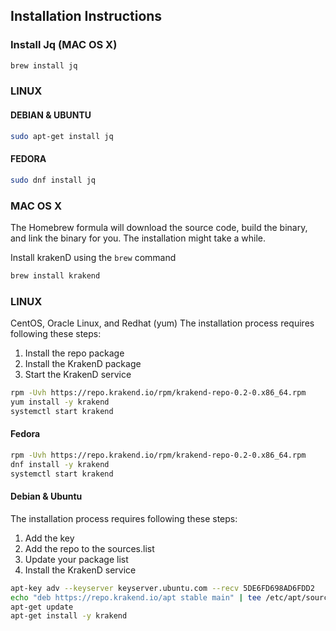 ## Installation Instructions 
### Install Jq (MAC OS X)
```bash
brew install jq
```

### LINUX
#### DEBIAN & UBUNTU
```bash
sudo apt-get install jq
```

#### FEDORA 
```bash
sudo dnf install jq
```

### MAC OS X
The Homebrew formula will download the source code, build the binary, and link the binary for you. The installation might take a while.

Install krakenD using the `brew` command
```bash
brew install krakend
```

### LINUX
CentOS, Oracle Linux, and Redhat (yum)
The installation process requires following these steps:

1. Install the repo package
2. Install the KrakenD package
3. Start the KrakenD service
   
```bash
rpm -Uvh https://repo.krakend.io/rpm/krakend-repo-0.2-0.x86_64.rpm
yum install -y krakend
systemctl start krakend
```

#### Fedora 
```bash
rpm -Uvh https://repo.krakend.io/rpm/krakend-repo-0.2-0.x86_64.rpm
dnf install -y krakend
systemctl start krakend
```

#### Debian & Ubuntu
The installation process requires following these steps:

1. Add the key
2. Add the repo to the sources.list
3. Update your package list
4. Install the KrakenD service
```bash
apt-key adv --keyserver keyserver.ubuntu.com --recv 5DE6FD698AD6FDD2
echo "deb https://repo.krakend.io/apt stable main" | tee /etc/apt/sources.list.d/krakend.list
apt-get update
apt-get install -y krakend
```